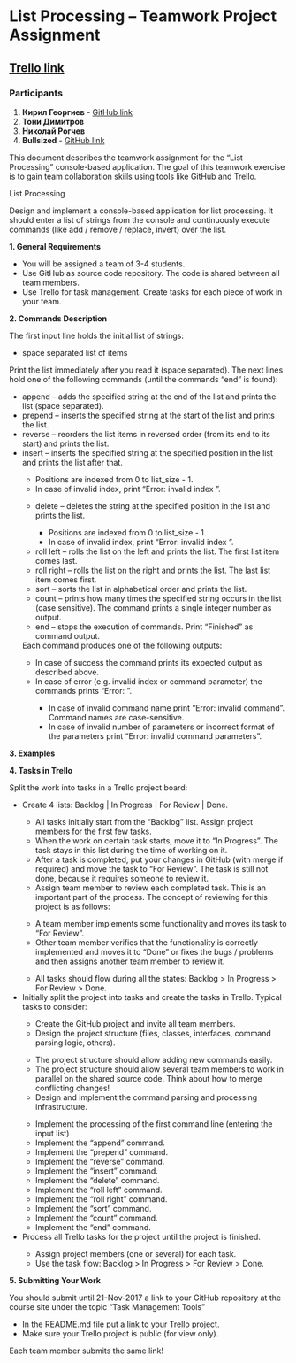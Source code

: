 <h1>List Processing – Teamwork Project Assignment</h1>

<h2><a href="https://trello.com/b/8pgEq3C7/teamwork-assignment-list-processing">Trello link</a></h2>

<h3>Participants</h3>
<ol>
<li><strong>Кирил Георгиев</strong> - <a href="https://github.com/hammer4">GitHub link</a></li>
<li><strong>Тони Димитров</strong></li>
<li><strong>Николай Рогчев</strong></li>
<li><strong>Bullsized</strong> - <a href="https://github.com/Bullsized">GitHub link</a></li>
</ol>

This document describes the teamwork assignment for the “List Processing” console-based application. The goal of this teamwork exercise is to gain team collaboration skills using tools like GitHub and Trello.

List Processing

Design and implement a console-based application for list processing. It should enter a list of strings from the console and continuously execute commands (like add / remove / replace, invert) over the list.

<p><strong>1. General Requirements</strong></p>
<ul><li>You will be assigned a team of 3-4 students.</li>
<li>Use GitHub as source code repository. The code is shared between all team members.</li>
<li>Use Trello for task management. Create tasks for each piece of work in your team.</li></ul>

<p><strong>2. Commands Description</strong></p>
The first input line holds the initial list of strings:
<ul><li>space separated list of items</li></ul>
Print the list immediately after you read it (space separated).
The next lines hold one of the following commands (until the commands “end” is found):
<ul><li>append <string> – adds the specified string at the end of the list and prints the list (space separated).</li>
<li>prepend <string> – inserts the specified string at the start of the list and prints the list.</li>
<li>reverse – reorders the list items in reversed order (from its end to its start) and prints the list.</li>
<li>insert <index> <string> – inserts the specified string at the specified position in the list and prints the list after that.</li>
<ul><li>Positions are indexed from 0 to list_size - 1.</li>
<li>In case of invalid index, print “Error: invalid index <index>”.</li></ul>
<ul><li>delete <index> – deletes the string at the specified position in the list and prints the list.</li>
<ul><li>Positions are indexed from 0 to list_size - 1.</li>
<li>In case of invalid index, print “Error: invalid index <index>”.</li></ul>
<li>roll left – rolls the list on the left and prints the list. The first list item comes last.</li>
<li>roll right – rolls the list on the right and prints the list. The last list item comes first.</li>
<li>sort – sorts the list in alphabetical order and prints the list.</li>
<li>count <string> – prints how many times the specified string occurs in the list (case sensitive). The command prints a single integer number as output.</li>
<li>end – stops the execution of commands. Print “Finished” as command output.</li></ul>
Each command produces one of the following outputs:
<ul><li>In case of success the command prints its expected output as described above.</li>
<li>In case of error (e.g. invalid index or command parameter) the commands prints “Error: <error message>”.</li>
<ul><li>In case of invalid command name print “Error: invalid command”. Command names are case-sensitive.</li>
<li>In case of invalid number of parameters or incorrect format of the parameters print “Error: invalid command parameters”.</li></ul></ul></ul>

<p><strong>3. Examples</strong></p>

<p><strong>4. Tasks in Trello</strong></p>
Split the work into tasks in a Trello project board:
<ul><li>Create 4 lists: Backlog | In Progress | For Review | Done.</li>
<ul><li>All tasks initially start from the “Backlog” list. Assign project members for the first few tasks.</li>
<li>When the work on certain task starts, move it to “In Progress”. The task stays in this list during the time of working on it.</li>
<li>After a task is completed, put your changes in GitHub (with merge if required) and move the task to “For Review”. The task is still not done, because it requires someone to review it.</li>
<li>Assign team member to review each completed task. This is an important part of the process. The concept of reviewing for this project is as follows:</li></ul>
<ul><li>A team member implements some functionality and moves its task to “For Review”.</li>
<li>Other team member verifies that the functionality is correctly implemented and moves it to “Done” or fixes the bugs / problems and then assigns another team member to review it.</li></ul>
<ul><li>All tasks should flow during all the states: Backlog > In Progress > For Review > Done.</li></ul>
<li>Initially split the project into tasks and create the tasks in Trello. Typical tasks to consider:</li>
<ul><li>Create the GitHub project and invite all team members.</li>
<li>Design the project structure (files, classes, interfaces, command parsing logic, others).</li></ul>
<ul><li>The project structure should allow adding new commands easily.</li>
<li>The project structure should allow several team members to work in parallel on the shared source code. Think about how to merge conflicting changes!</li>
<li>Design and implement the command parsing and processing infrastructure.</li></ul>
<ul><li>Implement the processing of the first command line (entering the input list)
<li>Implement the “append” command.</li>
<li>Implement the “prepend” command.</li>
<li>Implement the “reverse” command.</li>
<li>Implement the “insert” command.</li>
<li>Implement the “delete” command.</li>
<li>Implement the “roll left” command.</li>
<li>Implement the “roll right” command.</li>
<li>Implement the “sort” command.</li>
<li>Implement the “count” command.</li>
<li>Implement the “end” command.</li></ul>
<li>Process all Trello tasks for the project until the project is finished.</li>
<ul><li>Assign project members (one or several) for each task.</li>
<li>Use the task flow: Backlog > In Progress > For Review > Done.</li></ul></li></ul>

<p><strong>5. Submitting Your Work</strong></p>
You should submit until 21-Nov-2017 a link to your GitHub repository at the course site under the topic “Task Management Tools”
<ul><li>In the README.md file put a link to your Trello project.</li>
<li>Make sure your Trello project is public (for view only).</li></ul>
Each team member submits the same link!

